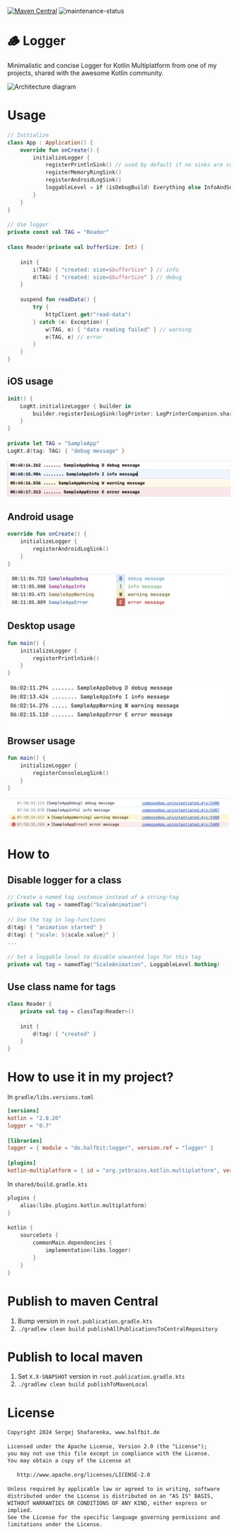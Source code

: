[![Maven Central](http://img.shields.io/maven-central/v/de.halfbit/logger.svg)](https://central.sonatype.com/artifact/de.halfbit/logger)
![maintenance-status](https://img.shields.io/badge/maintenance-actively--developed-brightgreen.svg)

# 🪵 Logger

Minimalistic and concise Logger for Kotlin Multiplatform from one of my projects,
shared with the awesome Kotlin community.

![Architecture diagram](https://www.plantuml.com/plantuml/svg/bPFFIWCn48VlUOeX9mljWbSHQL6HIWMnGW_Y8SrErzXaiYIfTQbzTyd-AHjT3zwQRxvCVfbcfpu85tP6CxzLL0ed39H2RaM1or1f18So22eqiZUL8w0fGmK6pHgTRv0FwD26gcmLgPpKo9ZKmdlW-Tdpx6u41-0tkDuL78uSX8TwqJdgvCnfOpib_kwC_SbO2KUAJdtYifCmIcF0JubbK9Pg_zOvwpgxNdIwjaMpOM6B1NwW7aEMPQCeHiHOdH4cBxaD0VFNIQHm0LSi9XlYCSmGhuyTAZ150Tr6I8negMWB1mO0S11h7voGuGX_n6H7njf_2fJrxRxcQdFhstPzIr3khCeJSzQm0LjQOombygDJ53H5iqSVq5XNFIdwrU8zJSMlBNchiJsiddEAxdr_-rvuy-yMA-5DqwO5SFcLPKdqf92cJslfS99Q7F4W_tcXuMgIDIh0ptd_WN3Yq5hrGvaYvV4h_GO0)

# Usage

```kotlin
// Initialize
class App : Application() {
    override fun onCreate() {
        initializeLogger {
            registerPrintlnSink() // used by default if no sinks are configured
            registerMemoryRingSink()
            registerAndroidLogSink()
            loggableLevel = if (isDebugBuild) Everything else InfoAndSevere
        }
    }
}

// Use logger
private const val TAG = "Reader"

class Reader(private val bufferSize: Int) {

    init {
        i(TAG) { "created: size=$bufferSize" } // info
        d(TAG) { "created: size=$bufferSize" } // debug
    }

    suspend fun readData() {
        try {
            httpClient.get("read-data")
        } catch (e: Exception) {
            w(TAG, e) { "data reading failed" } // warning
            e(TAG, e) // error
        }
    }
}
```

## iOS usage

```swift
init() {
    LogKt.initializeLogger { builder in
        builder.registerIosLogSink(logPrinter: LogPrinterCompanion.shared.Default)
    }
}

private let TAG = "SampleApp"
LogKt.d(tag: TAG) { "debug message" }
```

![iOS log](https://raw.githubusercontent.com/sergejsha/logger/master/documentation/examples/iOS.png)

## Android usage

```kotlin
override fun onCreate() {
    initializeLogger {
        registerAndroidLogSink()
    }
}
```

![Android log](https://raw.githubusercontent.com/sergejsha/logger/master/documentation/examples/android.png)

## Desktop usage

```kotlin
fun main() {
    initializeLogger {
        registerPrintlnSink()
    }
}
```

![Desktop log](https://raw.githubusercontent.com/sergejsha/logger/master/documentation/examples/desktop.png)

## Browser usage

```kotlin
fun main() {
    initializeLogger {
        registerConsoleLogSink()
    }
}
```

![Browser log](https://raw.githubusercontent.com/sergejsha/logger/master/documentation/examples/jsBrowser.png)

# How to

## Disable logger for a class

```kotlin
// Create a named tag instance instead of a string-tag
private val tag = namedTag("ScaleAnimation")

// Use the tag in log-functions
d(tag) { "animation started" }
d(tag) { "scale: ${scale.value}" }
...

// Set a loggable level to disable unwanted logs for this tag
private val tag = namedTag("ScaleAnimation", LoggableLevel.Nothing)
```

## Use class name for tags

```kotlin
class Reader {
    private val tag = classTag<Reader>()

    init {
        d(tag) { "created" }
    }
}
```

# How to use it in my project?

In `gradle/libs.versions.toml`

```toml
[versions]
kotlin = "2.0.20"
logger = "0.7"

[libraries]
logger = { module = "de.halfbit:logger", version.ref = "logger" }

[plugins]
kotlin-multiplatform = { id = "org.jetbrains.kotlin.multiplatform", version.ref = "kotlin" }
```

In `shared/build.gradle.kts`

```kotlin
plugins {
    alias(libs.plugins.kotlin.multiplatform)
}

kotlin {
    sourceSets {
        commonMain.dependencies {
            implementation(libs.logger)
        }
    }
}
```

# Publish to maven Central

1. Bump version in `root.publication.gradle.kts`
2. `./gradlew clean build publishAllPublicationsToCentralRepository`

# Publish to local maven

1. Set `X.X-SNAPSHOT` version in `root.publication.gradle.kts`
2. `./gradlew clean build publishToMavenLocal`

# License

```
Copyright 2024 Sergej Shafarenka, www.halfbit.de

Licensed under the Apache License, Version 2.0 (the "License");
you may not use this file except in compliance with the License.
You may obtain a copy of the License at

   http://www.apache.org/licenses/LICENSE-2.0

Unless required by applicable law or agreed to in writing, software
distributed under the License is distributed on an "AS IS" BASIS,
WITHOUT WARRANTIES OR CONDITIONS OF ANY KIND, either express or implied.
See the License for the specific language governing permissions and
limitations under the License.
```
